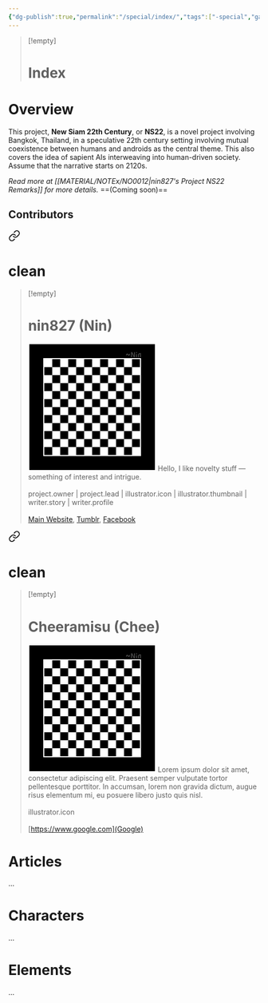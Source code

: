 ```yaml
---
{"dg-publish":true,"permalink":"/special/index/","tags":["-special","gardenEntry"],"noteIcon":""}
---
```


>[!empty]
> # Index

# Overview

This project, __New Siam 22th Century__, or __NS22__, is a novel project involving Bangkok, Thailand, in a speculative 22th century setting involving mutual coexistence between humans and androids as the central theme. This also covers the idea of sapient AIs interweaving into human-driven society. Assume that the narrative starts on 2120s.

_Read more at [[MATERIAL/NOTEx/NO0012\|nin827's Project NS22 Remarks]] for more details._
==(Coming soon)==

## Contributors


<div class="transclusion internal-embed is-loaded"><a class="markdown-embed-link" href="/resource/member/mb-001/#profile" aria-label="Open link"><svg xmlns="http://www.w3.org/2000/svg" width="24" height="24" viewBox="0 0 24 24" fill="none" stroke="currentColor" stroke-width="2" stroke-linecap="round" stroke-linejoin="round" class="svg-icon lucide-link"><path d="M10 13a5 5 0 0 0 7.54.54l3-3a5 5 0 0 0-7.07-7.07l-1.72 1.71"></path><path d="M14 11a5 5 0 0 0-7.54-.54l-3 3a5 5 0 0 0 7.07 7.07l1.71-1.71"></path></svg></a><div class="markdown-embed">

<div class="markdown-embed-title">

# clean

</div>


>[!empty]
> # nin827 (Nin)
> ![RESOURCE/ASSET/OTHER/PlaceholderIcon.png|icon](/img/user/RESOURCE/ASSET/OTHER/PlaceholderIcon.png) Hello, I like novelty stuff — something of interest and intrigue. <br><br>project.owner | project.lead | illustrator.icon | illustrator.thumbnail | writer.story | writer.profile <br><br>[Main Website](https://nin827.github.io/), [Tumblr](https://www.tumblr.com/nin827), [Facebook](https://www.facebook.com/nin827) 

</div></div>


<div class="transclusion internal-embed is-loaded"><a class="markdown-embed-link" href="/resource/member/mb-002/#profile" aria-label="Open link"><svg xmlns="http://www.w3.org/2000/svg" width="24" height="24" viewBox="0 0 24 24" fill="none" stroke="currentColor" stroke-width="2" stroke-linecap="round" stroke-linejoin="round" class="svg-icon lucide-link"><path d="M10 13a5 5 0 0 0 7.54.54l3-3a5 5 0 0 0-7.07-7.07l-1.72 1.71"></path><path d="M14 11a5 5 0 0 0-7.54-.54l-3 3a5 5 0 0 0 7.07 7.07l1.71-1.71"></path></svg></a><div class="markdown-embed">

<div class="markdown-embed-title">

# clean

</div>


>[!empty]
> # Cheeramisu (Chee)
> ![RESOURCE/ASSET/OTHER/PlaceholderIcon.png|icon](/img/user/RESOURCE/ASSET/OTHER/PlaceholderIcon.png) Lorem ipsum dolor sit amet, consectetur adipiscing elit. Praesent semper vulputate tortor pellentesque porttitor. In accumsan, lorem non gravida dictum, augue risus elementum mi, eu posuere libero justo quis nisl. <br><br>illustrator.icon <br><br>[https://www.google.com](Google) 

</div></div>



# Articles

...

# Characters

...

# Elements

...